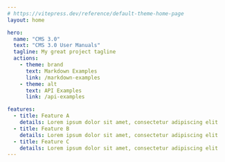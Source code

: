 ```yaml
---
# https://vitepress.dev/reference/default-theme-home-page
layout: home

hero:
  name: "CMS 3.0"
  text: "CMS 3.0 User Manuals"
  tagline: My great project tagline
  actions:
    - theme: brand
      text: Markdown Examples
      link: /markdown-examples
    - theme: alt
      text: API Examples
      link: /api-examples

features:
  - title: Feature A
    details: Lorem ipsum dolor sit amet, consectetur adipiscing elit
  - title: Feature B
    details: Lorem ipsum dolor sit amet, consectetur adipiscing elit
  - title: Feature C
    details: Lorem ipsum dolor sit amet, consectetur adipiscing elit
---
```


